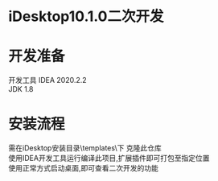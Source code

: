 # iDesktop10.1.0二次开发
# 开发准备
开发工具 IDEA 2020.2.2  
JDK 1.8  
# 安装流程
需在iDesktop安装目录\templates\下 克隆此仓库  
使用IDEA开发工具运行编译此项目,扩展插件即可打包至指定位置  
使用正常方式启动桌面,即可查看二次开发的功能
